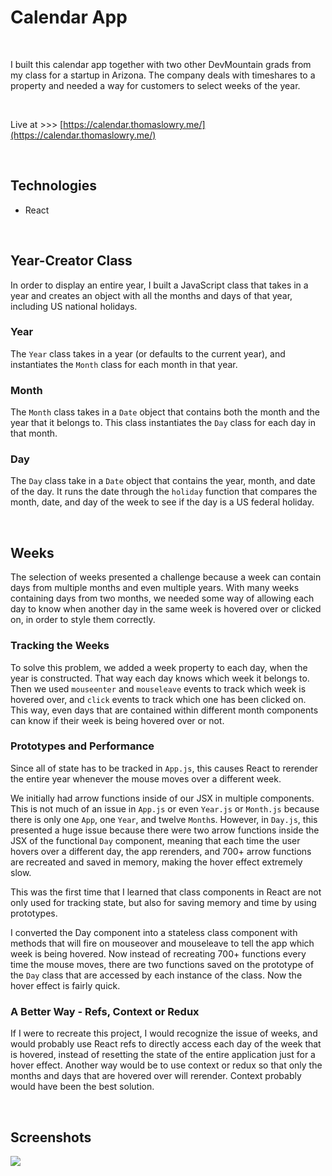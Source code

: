 
# Calendar App

<br>

I built this calendar app together with two other DevMountain grads from my class for a startup in Arizona. The company deals with timeshares to a property and needed a way for customers to select weeks of the year. 

<br>

Live at >>> [https://calendar.thomaslowry.me/](https://calendar.thomaslowry.me/)

<br>

## Technologies

 - React

<br>

## Year-Creator Class

In order to display an entire year, I built a JavaScript class that takes in a year and creates an object with all the months and days of that year, including US national holidays.

### Year

The `Year` class takes in a year (or defaults to the current year), and instantiates the `Month` class for each month in that year.

### Month

The `Month` class takes in a `Date` object that contains both the month and the year that it belongs to. This class instantiates the `Day` class for each day in that month.

### Day

The `Day` class take in a `Date` object that contains the year, month, and date of the day. It runs the date through the `holiday` function that compares the month, date, and day of the week to see if the day is a US federal holiday.

<br>

## Weeks

The selection of weeks presented a challenge because a week can contain days from multiple months and even multiple years. With many weeks containing days from two months, we needed some way of allowing each day to know when another day in the same week is hovered over or clicked on, in order to style them correctly.

### Tracking the Weeks

To solve this problem, we added a week property to each day, when the year is constructed. That way each day knows which week it belongs to. Then we used `mouseenter` and `mouseleave` events to track which week is hovered over, and `click` events to track which one has been clicked on. This way, even days that are contained within different month components can know if their week is being hovered over or not.

### Prototypes and Performance

Since all of state has to be tracked in `App.js`, this causes React to rerender the entire year whenever the mouse moves over a different week.

We initially had arrow functions inside of our JSX in multiple components. This is not much of an issue in `App.js` or even `Year.js` or `Month.js` because there is only one `App`, one `Year`, and twelve `Month`s. However, in `Day.js`, this presented a huge issue because there were two arrow functions inside the JSX of the functional `Day` component, meaning that each time the user hovers over a different day, the app rerenders, and 700+ arrow functions are recreated and saved in memory, making the hover effect extremely slow.

This was the first time that I learned that class components in React are not only used for tracking state, but also for saving memory and time by using prototypes.

I converted the Day component into a stateless class component with methods that will fire on mouseover and mouseleave to tell the app which week is being hovered. Now instead of recreating 700+ functions every time the mouse moves, there are two functions saved on the prototype of the `Day` class that are accessed by each instance of the class. Now the hover effect is fairly quick.

### A Better Way - Refs, Context or Redux

If I were to recreate this project, I would recognize the issue of weeks, and would probably use React refs to directly access each day of the week that is hovered, instead of resetting the state of the entire application just for a hover effect. Another way would be to use context or redux so that only the months and days that are hovered over will rerender. Context probably would have been the best solution.

<br>

## Screenshots

<img src="https://github.com/Tommydreamer57/calendar/blob/master/screenshots/Calendar%20Screenshot.PNG?raw=true">
